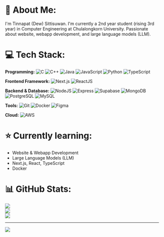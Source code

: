 # 💫 About Me:
I'm Tinnapat (Dew) Sittisuwan. I'm currently a 2nd year student (rising 3rd year) in Computer Engineering at Chulalongkorn University. Passionate about website, webapp development, and large language models (LLM).

# 💻 Tech Stack:

**Programming:**
![C](https://img.shields.io/badge/c-%2300599C.svg?style=for-the-badge&logo=c&logoColor=white) ![C++](https://img.shields.io/badge/c++-%2300599C.svg?style=for-the-badge&logo=c%2B%2B&logoColor=white) ![Java](https://img.shields.io/badge/java-%23ED8B00.svg?style=for-the-badge&logo=openjdk&logoColor=white) ![JavaScript](https://img.shields.io/badge/javascript-%23323330.svg?style=for-the-badge&logo=javascript&logoColor=%23F7DF1E) ![Python](https://img.shields.io/badge/python-3670A0?style=for-the-badge&logo=python&logoColor=ffdd54) ![TypeScript](https://img.shields.io/badge/TypeScript-3178C6?style=for-the-badge&logo=typescript&logoColor=white)

**Frontend Framework:**
![Next.js](https://img.shields.io/badge/next.js-000000?style=for-the-badge&logo=nextdotjs&logoColor=white) ![ReactJS](https://img.shields.io/badge/-ReactJs-61DAFB?logo=react&logoColor=white&style=for-the-badge)

**Backend & Database:**
![NodeJS](https://img.shields.io/badge/Node.js-339933?style=for-the-badge&logo=nodedotjs&logoColor=white) ![Express](https://img.shields.io/badge/Express.js-404D59?style=for-the-badge&logo=express&logoColor=white) ![Supabase](https://img.shields.io/badge/Supabase-3ECF8E?style=for-the-badge&logo=supabase&logoColor=white) ![MongoDB](https://img.shields.io/badge/-MongoDB-13aa52?style=for-the-badge&logo=mongodb&logoColor=white) ![PostgreSQL](https://img.shields.io/badge/PostgreSQL-316192?style=for-the-badge&logo=postgresql&logoColor=white) ![MySQL](https://img.shields.io/badge/MySQL-4479A1?style=for-the-badge&logo=mysql&logoColor=white)

**Tools:**
![Git](https://img.shields.io/badge/Git-F05032?style=for-the-badge&logo=git&logoColor=white) ![Docker](https://img.shields.io/badge/Docker-2496ED?style=for-the-badge&logo=docker&logoColor=white) ![Figma](https://img.shields.io/badge/Figma-F24E1E?style=for-the-badge&logo=figma&logoColor=white)

**Cloud:**
![AWS](https://img.shields.io/badge/AWS-%23FF9900.svg?style=for-the-badge&logo=amazon-aws&logoColor=white)

# ⭐️ Currently learning:
- Website & Webapp Development
- Large Language Models (LLM)
- Next.js, React, TypeScript
- Docker

# 📊 GitHub Stats:
![](https://github-readme-stats.vercel.app/api?username=dewwts&theme=dark&hide_border=false&include_all_commits=false&count_private=false)<br/>
![](https://github-readme-streak-stats.herokuapp.com/?user=dewwts&theme=dark&hide_border=false)<br/>
![](https://github-readme-stats.vercel.app/api/top-langs/?username=dewwts&theme=dark&hide_border=false&include_all_commits=false&count_private=false&layout=compact)

---
[![](https://visitcount.itsvg.in/api?id=dewwts&icon=0&color=0)](https://visitcount.itsvg.in)

<!-- Proudly created with GPRM ( https://gprm.itsvg.in ) -->
